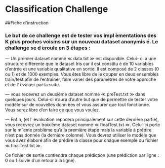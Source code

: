 # Classification Challenge

##Fiche d'instruction

### Le but de ce challenge est de tester vos impl ́ementations des K plus proches voisins sur un nouveau dataset anonymis é. Le challenge se d ́eroule en 3 étapes :
— Un premier dataset nommé ≪ data.txt ≫ est disponible. Celui- ci a une structure différente que le dataset Iris car il est constitu é de 10 variables d’entrée et une variable qualitative en sortie. Il est composé de 2 classes (0 ou 1) et de 1000 exemples. Vous êtes libre de le couper en deux ensembles train/test afin de l’entraîner, faire varier des paramètres de votre approche et de l’ ́evaluer par la suite.

— vous recevrez un deuxième dataset nommé ≪ preTest.txt ≫ dans quelques jours. Celui-ci n’aura d’autre but que de permettre de tester votre modèle sur de nouvelles donn ́ees et vous assurer que tout fonctionne. Vous serez libre d’en faire ce que vous voulez.

— Enfin, (et l’ ́evaluation reposera principalement sur cette dernière partie), vous recevrez un troixième dataset nommé ≪ finalTest.txt ≫. Celui-ci porte sur le mˆeme problème qu’à la première  étape mais la variable à prédire n’est pas donnée (la dernière colonne). Vous devrez utiliser le modèle que vous avez élaboré afin de prédire la classe pour chaque exemple du fichier ≪ finalTest.txt ≫.

Ce fichier de sortie contiendra chaque prédiction (une prédiction par ligne : 0 ou 1 suivie d’un retour à la ligne).

